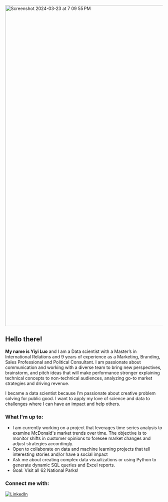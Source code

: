 
<img width="1023" alt="Screenshot 2024-03-23 at 7 09 55 PM" src="https://github.com/Yiyi-Luo/YiyiLuo/assets/149438809/4cbe58df-4670-4862-b9fb-4e9312bf85f7">

## Hello there!

**My name is Yiyi Luo** and I am a Data scientist with a Master’s in International Relations and 9 years of experience as a Marketing, Branding, Sales Professional and Political Consultant. I am passionate about communication and working with a diverse team to bring new perspectives, brainstorm, and pitch ideas that will make performance stronger explaining technical concepts to non-technical audiences, analyzing go-to market strategies and driving revenue.

I became a data scientist because I’m passionate about creative problem solving for public good. I want to apply my love of science and data to challenges where I can have an impact and help others.

### What I'm up to:
* I am currently working on a project that leverages time series analysis to examine McDonald's market trends over time. The objective is to monitor shifts in customer opinions to foresee market changes and adjust strategies accordingly.
* Open to collaborate on data and machine learning projects that tell interesting stories and/or have a social impact
* Ask me about creating complex data visualizations or using Python to generate dynamic SQL queries and Excel reports.
* Goal: Visit all 62 National Parks!

### Connect me with:
[![LinkedIn](<img width="196" alt="Screenshot 2024-03-23 at 7 21 45 PM" src="https://github.com/Yiyi-Luo/YiyiLuo/assets/149438809/1f4457b4-2ac8-4142-beae-b47a8468171e">)](www.linkedin.com/in/yiyi-luo)

   


